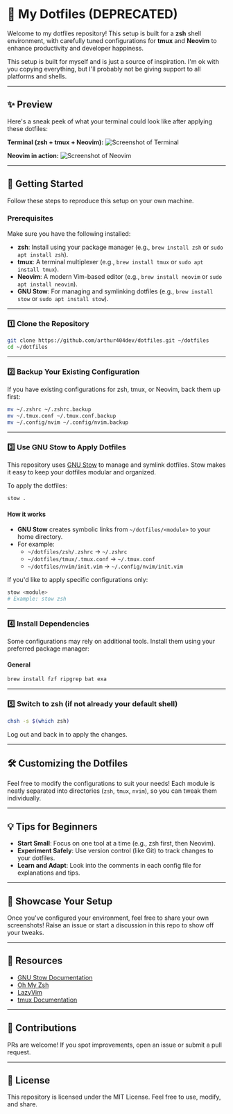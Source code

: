 # 🌟 My Dotfiles (DEPRECATED)

Welcome to my dotfiles repository!
This setup is built for a **zsh** shell environment, with carefully tuned configurations for **tmux** and **Neovim** to enhance productivity and developer happiness.

This setup is built for myself and is just a source of inspiration. I'm ok with you copying everything, but I'll probably not be giving support to all platforms and shells.

---

## ✨ Preview

Here's a sneak peek of what your terminal could look like after applying these dotfiles:

**Terminal (zsh + tmux + Neovim):**
![Screenshot of Terminal](assets/terminal.png)

**Neovim in action:**
![Screenshot of Neovim](assets/nvim-full.png)

---

## 🚀 Getting Started

Follow these steps to reproduce this setup on your own machine.

### Prerequisites

Make sure you have the following installed:

- **zsh**: Install using your package manager (e.g., `brew install zsh` or `sudo apt install zsh`).
- **tmux**: A terminal multiplexer (e.g., `brew install tmux` or `sudo apt install tmux`).
- **Neovim**: A modern Vim-based editor (e.g., `brew install neovim` or `sudo apt install neovim`).
- **GNU Stow**: For managing and symlinking dotfiles (e.g., `brew install stow` or `sudo apt install stow`).

---

### 1️⃣ Clone the Repository

```bash
git clone https://github.com/arthur404dev/dotfiles.git ~/dotfiles
cd ~/dotfiles
```

---

### 2️⃣ Backup Your Existing Configuration

If you have existing configurations for zsh, tmux, or Neovim, back them up first:

```bash
mv ~/.zshrc ~/.zshrc.backup
mv ~/.tmux.conf ~/.tmux.conf.backup
mv ~/.config/nvim ~/.config/nvim.backup
```

---

### 3️⃣ Use GNU Stow to Apply Dotfiles

This repository uses [GNU Stow](https://www.gnu.org/software/stow/) to manage and symlink dotfiles. Stow makes it easy to keep your dotfiles modular and organized.

To apply the dotfiles:

```bash
stow .
```

#### How it works

- **GNU Stow** creates symbolic links from `~/dotfiles/<module>` to your home directory.
- For example:
  - `~/dotfiles/zsh/.zshrc` → `~/.zshrc`
  - `~/dotfiles/tmux/.tmux.conf` → `~/.tmux.conf`
  - `~/dotfiles/nvim/init.vim` → `~/.config/nvim/init.vim`

If you'd like to apply specific configurations only:

```bash
stow <module>
# Example: stow zsh
```

---

### 4️⃣ Install Dependencies

Some configurations may rely on additional tools. Install them using your preferred package manager:

#### General

```bash
brew install fzf ripgrep bat exa
```

---

### 5️⃣ Switch to zsh (if not already your default shell)

```bash
chsh -s $(which zsh)
```

Log out and back in to apply the changes.

---

## 🛠️ Customizing the Dotfiles

Feel free to modify the configurations to suit your needs! Each module is neatly separated into directories (`zsh`, `tmux`, `nvim`), so you can tweak them individually.

---

## 💡 Tips for Beginners

- **Start Small**: Focus on one tool at a time (e.g., zsh first, then Neovim).
- **Experiment Safely**: Use version control (like Git) to track changes to your dotfiles.
- **Learn and Adapt**: Look into the comments in each config file for explanations and tips.

---

## 📸 Showcase Your Setup

Once you've configured your environment, feel free to share your own screenshots! Raise an issue or start a discussion in this repo to show off your tweaks.

---

## 🔗 Resources

- [GNU Stow Documentation](https://www.gnu.org/software/stow/)
- [Oh My Zsh](https://ohmyz.sh/)
- [LazyVim](https://www.lazyvim.org/)
- [tmux Documentation](https://github.com/tmux/tmux/wiki)

---

## 🙌 Contributions

PRs are welcome! If you spot improvements, open an issue or submit a pull request.

---

## 📜 License

This repository is licensed under the MIT License. Feel free to use, modify, and share.
